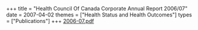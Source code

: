 +++
title = "Health Council Of Canada Corporate Annual Report 2006/07"
date = 2007-04-02
themes = ["Health Status and Health Outcomes"]
types = ["Publications"]
+++
[2006-07.pdf](/files/2006-07.pdf)
